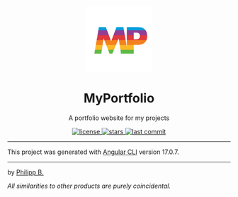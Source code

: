 <div align="center">
  <br />
  <img src="src/assets/logo.png" alt="my-portfolio-logo" width="30%"/>
  <h1>MyPortfolio</h1>
  <p>
      A portfolio website for my projects 
  </p>
</div>

<!-- Badges -->
<div align="center">
   <a href="https://github.com/phil1436/MyPortfolio/blob/master/LICENSE">
       <img src="https://img.shields.io/github/license/phil1436/MyPortfolio" alt="license" />
   </a>
   <a href="https://github.com/phil1436/MyPortfolio/stargazers">
       <img src="https://img.shields.io/github/stars/phil1436/MyPortfolio" alt="stars" />
   </a>
   <a href="https://github.com/phil1436/MyPortfolio/commits/master">
       <img src="https://img.shields.io/github/last-commit/phil1436/MyPortfolio" alt="last commit" />
   </a>
</div>

---

This project was generated with [Angular CLI](https://github.com/angular/angular-cli) version 17.0.7.

---

by [Philipp B.](https://github.com/phil1436)

_All similarities to other products are purely coincidental._
